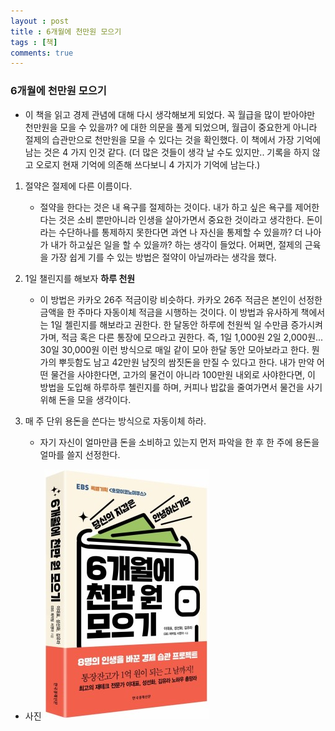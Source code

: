 ```yaml
---
layout : post
title : 6개월에 천만원 모으기
tags : [책]
comments: true
---
```


### 6개월에 천만원 모으기
- 이 책을 읽고 경제 관념에 대해 다시 생각해보게 되었다. 꼭 월급을 많이 받아야만 천만원을 모을 수 있을까? 에 대한 의문을 풀게 되었으며, 월급이 중요한게 아니라 절제의 습관만으로 천만원을 모을 수 있다는 것을 확인했다. 이 책에서 가장 기억에 남는 것은 4 가지 인것 같다. (더 많은 것들이 생각 날 수도 있지만.. 기록을 하지 않고 오로지 현재 기억에 의존해 쓰다보니 4 가지가 기억에 남는다.)

 1. 절약은 절제에 다른 이름이다.
    - 절약을 한다는 것은 내 욕구를 절제하는 것이다. 내가 하고 싶은 욕구를 제어한다는 것은 소비 뿐만아니라 인생을 살아가면서 중요한 것이라고 생각한다. 돈이라는 수단하나를 통제하지 못한다면 과연 나 자신을 통제할 수 있을까? 더 나아가 내가 하고싶은 일을 할 수 있을까? 하는 생각이 들었다. 어쩌면, 절제의 근육을 가장 쉽게 기를 수 있는 방법은 절약이 아닐까라는 생각을 했다.

 2. 1일 챌린지를 해보자 **하루 천원**
    - 이 방법은 카카오 26주 적금이랑 비슷하다. 카카오 26주 적금은 본인이 선정한 금액을 한 주마다 자동이체 적금을 시행하는 것이다. 이 방법과 유사하게 책에서는 1일 첼린지를 해보라고 권한다. 한 달동안 하루에 천원씩 일 수만큼 증가시켜가며, 적금 혹은 다른 통장에 모으라고 권한다. 즉, 1일 1,000원 2일 2,000원... 30일 30,000원 이런 방식으로 매일 같이 모아 한달 동안 모아보라고 한다. 뭔가의 뿌듯함도 남고 42만원 남짓의 쌈짓돈을 만질 수 있다고 한다. 내가 만약 어떤 물건을 사야한다면, 고가의 물건이 아니라 100만원 내외로 사야한다면, 이 방법을 도입해 하루하루 첼린지를 하며, 커피나 밥값을 줄여가면서 물건을 사기 위해 돈을 모을 생각이다. 

 3. 매 주 단위 용돈을 쓴다는 방식으로 자동이체 하라.
    - 자기 자신이 얼마만큼 돈을 소비하고 있는지 먼저 파악을 한 후 한 주에 용돈을 얼마를 쓸지 선정한다.


- 사진 ![6개월에 천만원 모으기](../images/61000.jpeg) 
